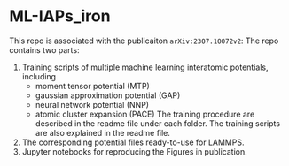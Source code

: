 # ML-IAPs_iron

This repo is associated with the publicaiton `arXiv:2307.10072v2`: 
The repo contains two parts:

1. Training scripts of multiple machine learning interatomic potentials, including
   -  moment tensor potential (MTP)
   -  gaussian approximation potential (GAP)
   -  neural network potential (NNP)
   -  atomic cluster expansion (PACE)
   The training procedure are described in the readme file under each folder. The training scripts are also explained in the readme file.
2. The corresponding potential files ready-to-use for LAMMPS.
3. Jupyter notebooks for reproducing the Figures in publication.
